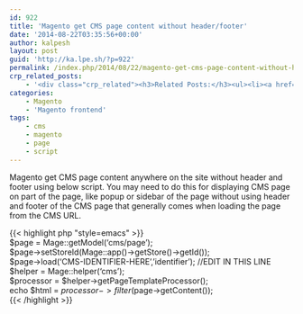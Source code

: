 ```yaml
---
id: 922
title: 'Magento get CMS page content without header/footer'
date: '2014-08-22T03:35:56+00:00'
author: kalpesh
layout: post
guid: 'http://ka.lpe.sh/?p=922'
permalink: /index.php/2014/08/22/magento-get-cms-page-content-without-header-footer/
crp_related_posts:
    - '<div class="crp_related"><h3>Related Posts:</h3><ul><li><a href="http://ka.lpe.sh/2013/04/25/magento-special-price-products-page/"     class="crp_title">Magento Special price products page</a></li><li><a href="http://ka.lpe.sh/2013/06/12/php-redirect-without-header/"     class="crp_title">PHP redirect without header()</a></li><li><a href="http://ka.lpe.sh/2012/07/12/magento-image-resize-compression-reduces-quality-jpeg/"     class="crp_title">Magento: Image resize/compression reduces quality of JPEG</a></li><li><a href="http://ka.lpe.sh/2013/08/17/magento-debug-xml-layout-config-files/"     class="crp_title">Magento debug XML (layout, config) files</a></li><li><a href="http://ka.lpe.sh/2013/02/23/magento-product-free-paid-sample-purchase-order/"     class="crp_title">Magento: Product Free/Paid SAMPLE Purchase Order</a></li></ul></div>'
categories:
    - Magento
    - 'Magento frontend'
tags:
    - cms
    - magento
    - page
    - script
---
```


Magento get CMS page content anywhere on the site without header and footer using below script. You may need to do this for displaying CMS page on part of the page, like popup or sidebar of the page without using header and footer of the CMS page that generally comes when loading the page from the CMS URL.

{{< highlight php "style=emacs" >}}  
$page = Mage::getModel(‘cms/page’);  
$page->setStoreId(Mage::app()->getStore()->getId());  
$page->load(‘CMS-IDENTIFIER-HERE’,’identifier’); //EDIT IN THIS LINE  
$helper = Mage::helper(‘cms’);  
$processor = $helper->getPageTemplateProcessor();  
echo $html = $processor->filter($page->getContent());  
{{< /highlight >}}